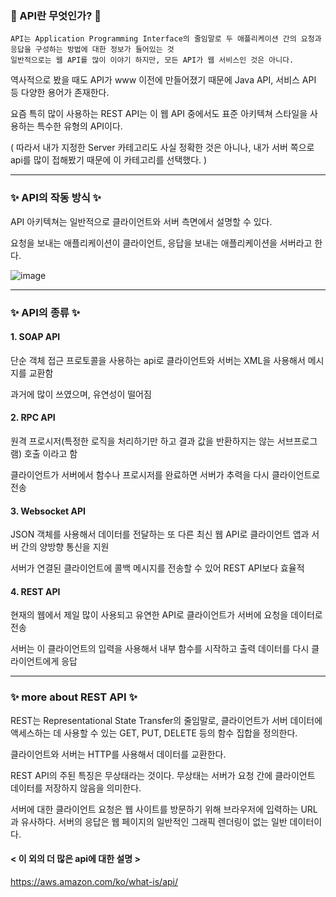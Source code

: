 ### 💎 API란 무엇인가? 💎

```
API는 Application Programming Interface의 줄임말로 두 애플리케이션 간의 요청과 응답을 구성하는 방법에 대한 정보가 들어있는 것
일반적으로는 웹 API를 많이 이야기 하지만, 모든 API가 웹 서비스인 것은 아니다.
```

역사적으로 봤을 때도 API가 www 이전에 만들어졌기 때문에 Java API, 서비스 API 등 다양한 용어가 존재한다.

요즘 특히 많이 사용하는 REST API는 이 웹 API 중에서도 표준 아키텍쳐 스타일을 사용하는 특수한 유형의 API이다.

( 따라서 내가 지정한 Server 카테고리도 사실 정확한 것은 아니나, 내가 서버 쪽으로 api를 많이 접해봤기 때문에 이 카테고리를 선택했다. )


<hr>


### ✨ API의 작동 방식 ✨

API 아키텍쳐는 일반적으로 클라이언트와 서버 측면에서 설명할 수 있다.﻿

요청을 보내는 애플리케이션이 클라이언트, 응답을 보내는 애플리케이션을 서버라고 한다.

![image](https://user-images.githubusercontent.com/55613591/167433923-0ec050e5-bb29-4bd9-b5f0-ae58a9a541f5.png)


<hr>


### ✨ API의 종류 ✨


#### 1. SOAP API

단순 객체 접근 프로토콜을 사용하는 api로 클라이언트와 서버는 XML을 사용해서 메시지를 교환함

과거에 많이 쓰였으며, 유연성이 떨어짐



#### 2. RPC API

원격 프로시저(특정한 로직을 처리하기만 하고 결과 값을 반환하지는 않는 서브프로그램) 호출 이라고 함

클라이언트가 서버에서 함수나 프로시저를 완료하면 서버가 추력을 다시 클라이언트로 전송



#### 3. Websocket API 

JSON 객체를 사용해서 데이터를 전달하는 또 다른 최신 웹 API로 클라이언트 앱과 서버 간의 양방향 통신을 지원

서버가 연결된 클라이언트에 콜백 메시지를 전송할 수 있어 REST API보다 효율적



#### 4. REST API

현재의 웹에서 제일 많이 사용되고 유연한 API로 클라이언트가 서버에 요청을 데이터로 전송

서버는 이 클라이언트의 입력을 사용해서 내부 함수를 시작하고 출력 데이터를 다시 클라이언트에게 응답


<hr>


### ✨ more about REST API ✨


REST는 Representational State Transfer의 줄임말로, 클라이언트가 서버 데이터에 액세스하는 데 사용할 수 있는 GET, PUT, DELETE 등의 함수 집합을 정의한다.

클라이언트와 서버는 HTTP를 사용해서 데이터를 교환한다.



REST API의 주된 특징은 무상태라는 것이다. 무상태는 서버가 요청 간에 클라이언트 데이터를 저장하지 않음을 의미한다. 

서버에 대한 클라이언트 요청은 웹 사이트를 방문하기 위해 브라우저에 입력하는 URL과 유사하다. 서버의 응답은 웹 페이지의 일반적인 그래픽 렌더링이 없는 일반 데이터이다.





#### < 이 외의 더 많은 api에 대한 설명 >

https://aws.amazon.com/ko/what-is/api/
